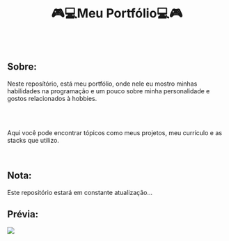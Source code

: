 <h1 align="center">🎮💻Meu Portfólio💻🎮</h1>
</br>
</br>

<h2>Sobre:</h2>
<p>
  Neste reposítório, está meu portfólio, onde nele eu mostro minhas habilidades na programação
  e um pouco sobre minha personalidade e gostos relacionados à hobbies.
</p>
</br>
</br>
<p>
  Aqui você pode encontrar tópicos como meus projetos, meu currículo e as stacks que utilizo.
</p>
</br>
<h2>Nota:</h2>
<p>
  Este repositório estará em constante atualização...
</p>

<h2>Prévia:</h2>
<img src="https://github.com/LuisFernandoPBPereira/Portfolio_Luis/assets/86135150/eab8094d-9191-4f66-9ae9-cbbba10b7dc4">
